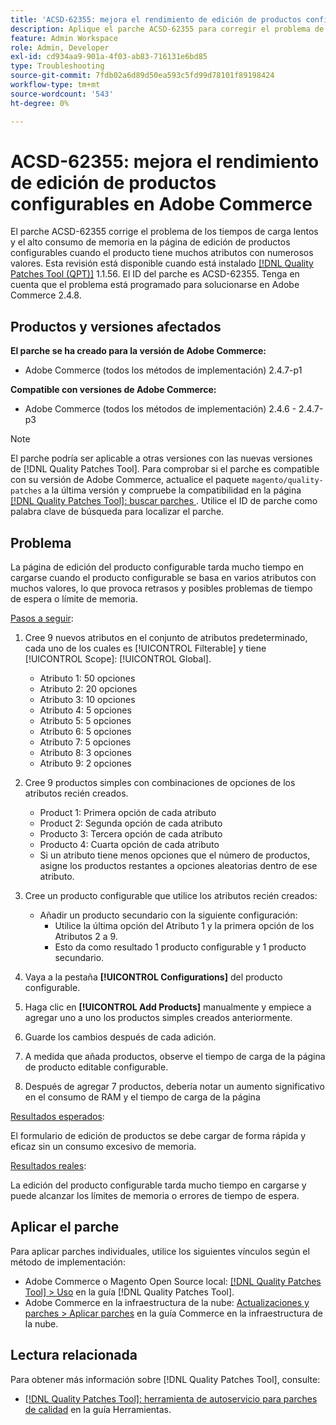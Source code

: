 ```yaml
---
title: 'ACSD-62355: mejora el rendimiento de edición de productos configurables en Adobe Commerce'
description: Aplique el parche ACSD-62355 para corregir el problema de Adobe Commerce en el que la página de edición de productos configurables experimenta una carga lenta cuando el producto se basa en numerosos atributos con muchos valores.
feature: Admin Workspace
role: Admin, Developer
exl-id: cd934aa9-901a-4f03-ab83-716131e6bd85
type: Troubleshooting
source-git-commit: 7fdb02a6d89d50ea593c5fd99d78101f89198424
workflow-type: tm+mt
source-wordcount: '543'
ht-degree: 0%

---
```


# ACSD-62355: mejora el rendimiento de edición de productos configurables en Adobe Commerce

El parche ACSD-62355 corrige el problema de los tiempos de carga lentos y el alto consumo de memoria en la página de edición de productos configurables cuando el producto tiene muchos atributos con numerosos valores. Esta revisión está disponible cuando está instalado [[!DNL Quality Patches Tool (QPT)]](/help/tools/quality-patches-tool/quality-patches-tool-to-self-serve-quality-patches.md) 1.1.56. El ID del parche es ACSD-62355. Tenga en cuenta que el problema está programado para solucionarse en Adobe Commerce 2.4.8.

## Productos y versiones afectados

**El parche se ha creado para la versión de Adobe Commerce:**

* Adobe Commerce (todos los métodos de implementación) 2.4.7-p1

**Compatible con versiones de Adobe Commerce:**

* Adobe Commerce (todos los métodos de implementación) 2.4.6 - 2.4.7-p3

>[!NOTE]
>
>El parche podría ser aplicable a otras versiones con las nuevas versiones de [!DNL Quality Patches Tool]. Para comprobar si el parche es compatible con su versión de Adobe Commerce, actualice el paquete `magento/quality-patches` a la última versión y compruebe la compatibilidad en la página [[!DNL Quality Patches Tool]: buscar parches &#x200B;](https://experienceleague.adobe.com/tools/commerce-quality-patches/index.html?lang=es). Utilice el ID de parche como palabra clave de búsqueda para localizar el parche.

## Problema

La página de edición del producto configurable tarda mucho tiempo en cargarse cuando el producto configurable se basa en varios atributos con muchos valores, lo que provoca retrasos y posibles problemas de tiempo de espera o límite de memoria.

<u>Pasos a seguir</u>:

1. Cree 9 nuevos atributos en el conjunto de atributos predeterminado, cada uno de los cuales es [!UICONTROL Filterable] y tiene [!UICONTROL Scope]: [!UICONTROL Global].
   * Atributo 1: 50 opciones
   * Atributo 2: 20 opciones
   * Atributo 3: 10 opciones
   * Atributo 4: 5 opciones
   * Atributo 5: 5 opciones
   * Atributo 6: 5 opciones
   * Atributo 7: 5 opciones
   * Atributo 8: 3 opciones
   * Atributo 9: 2 opciones

1. Cree 9 productos simples con combinaciones de opciones de los atributos recién creados.
   * Product 1: Primera opción de cada atributo
   * Product 2: Segunda opción de cada atributo
   * Producto 3: Tercera opción de cada atributo
   * Producto 4: Cuarta opción de cada atributo
   * Si un atributo tiene menos opciones que el número de productos, asigne los productos restantes a opciones aleatorias dentro de ese atributo.

1. Cree un producto configurable que utilice los atributos recién creados:
   * Añadir un producto secundario con la siguiente configuración:
      * Utilice la última opción del Atributo 1 y la primera opción de los Atributos 2 a 9.
      * Esto da como resultado 1 producto configurable y 1 producto secundario.
1. Vaya a la pestaña **[!UICONTROL Configurations]** del producto configurable.
1. Haga clic en **[!UICONTROL Add Products]** manualmente y empiece a agregar uno a uno los productos simples creados anteriormente.
1. Guarde los cambios después de cada adición.
1. A medida que añada productos, observe el tiempo de carga de la página de producto editable configurable.
1. Después de agregar 7 productos, debería notar un aumento significativo en el consumo de RAM y el tiempo de carga de la página

<u>Resultados esperados</u>:

El formulario de edición de productos se debe cargar de forma rápida y eficaz sin un consumo excesivo de memoria.

<u>Resultados reales</u>:

La edición del producto configurable tarda mucho tiempo en cargarse y puede alcanzar los límites de memoria o errores de tiempo de espera.

## Aplicar el parche

Para aplicar parches individuales, utilice los siguientes vínculos según el método de implementación:

* Adobe Commerce o Magento Open Source local: [[!DNL Quality Patches Tool] > Uso](/help/tools/quality-patches-tool/usage.md) en la guía [!DNL Quality Patches Tool].
* Adobe Commerce en la infraestructura de la nube: [Actualizaciones y parches > Aplicar parches](https://experienceleague.adobe.com/docs/commerce-cloud-service/user-guide/develop/upgrade/apply-patches.html?lang=es) en la guía Commerce en la infraestructura de la nube.

## Lectura relacionada

Para obtener más información sobre [!DNL Quality Patches Tool], consulte:

* [[!DNL Quality Patches Tool]: herramienta de autoservicio para parches de calidad](/help/tools/quality-patches-tool/quality-patches-tool-to-self-serve-quality-patches.md) en la guía Herramientas.
